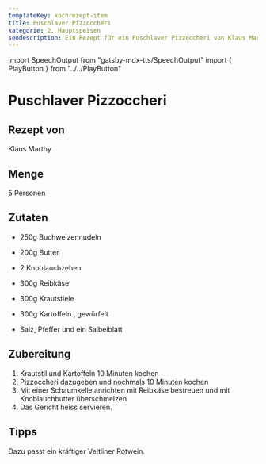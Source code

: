 ```yaml
---
templateKey: kochrezept-item
title: Puschlaver Pizzoccheri
kategorie: 2. Hauptspeisen
seodescription: Ein Rezept für ein Puschlaver Pizzoccheri von Klaus Marthy.
---
```

import SpeechOutput from "gatsby-mdx-tts/SpeechOutput"
import { PlayButton } from "../../PlayButton"

<SpeechOutput id="kochrezept-klaus-marthy-puschlaver-pizzoccheri" customPlayButton={PlayButton}>

# Puschlaver Pizzoccheri

## Rezept von

Klaus Marthy

## Menge

5 Personen

## Zutaten

* 250g  Buchweizennudeln  
* 200g Butter  
* 2 Knoblauchzehen   
* 300g Reibkäse 
* 300g Krautstiele 
* 300g Kartoffeln , gewürfelt 

* Salz, Pfeffer und ein Salbeiblatt 

## Zubereitung

1. Krautstil und Kartoffeln 10 Minuten kochen  
1. Pizzoccheri dazugeben und nochmals 10 Minuten kochen  
1. Mit einer Schaumkelle anrichten mit Reibkäse bestreuen 
und mit Knoblauchbutter überschmelzen 
1. Das Gericht heiss servieren.  

## Tipps

Dazu passt ein kräftiger Veltliner Rotwein. 

</SpeechOutput>
